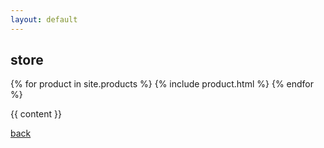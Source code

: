 ```yaml
---
layout: default
---
```


## store

{% for product in site.products %}
{% include product.html %}
{% endfor %}


 <main class="main">
 <div class="products">
{{ content }}
 </div>
 </main>


[back](./)
